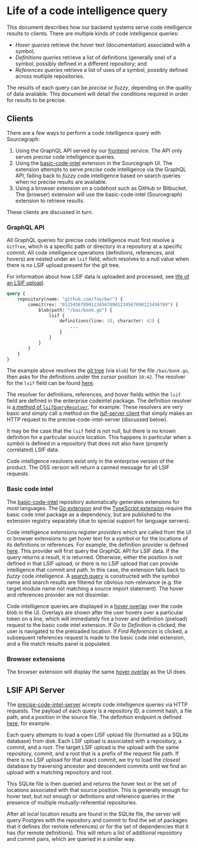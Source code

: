 # Life of a code intelligence query

This document describes how our backend systems serve code intelligence results to clients. There are multiple kinds of code intelligence queries:

- _Hover queries_ retrieve the hover text (documentation) associated with a symbol;
- _Definitions queries_ retrieve a list of definitions (generally one) of a symbol, possibly defined in a different repository; and
- _References queries_ retrieve a list of uses of a symbol, possibly defined across multiple repositories.

The results of each query can be _precise_ or _fuzzy_, depending on the quality of data available. This document will detail the conditions required in order for results to be precise.

## Clients

There are a few ways to perform a code intelligence query with Sourcegraph:

1. Using the GraphQL API served by our [frontend](https://sourcegraph.com/github.com/sourcegraph/sourcegraph/-/tree/cmd/frontend) service. The API only serves _precise_ code intelligence queries.
2. Using the [basic-code-intel](https://github.com/sourcegraph/sourcegraph-basic-code-intel) extension in the Sourcegraph UI. The extension attempts to serve _precise_ code intelligence via the GraphQL API, falling back to _fuzzy_ code intelligence based on search queries when no precise results are available.
3. Using a browser extension on a codehost such as GitHub or Bitbucket. The (browser) extension will use the basic-code-intel (Sourcegraph) extension to retrieve results.

These clients are discussed in turn.

### GraphQL API

All GraphQL queries for precise code intelligence must first resolve a `GitTree`, which is a specific path or directory in a repository at a specific commit. All code intelligence operations (definitions, references, and hovers) are nested under an `lsif` field, which resolves to a null value when there is no LSIF upload present for the git tree.

For information about how LSIF data is uploaded and processed, see [life of an LSIF upload](life-of-an-lsif-upload.md).

```graphql
query {
    repository(name: "github.com/foo/bar") {
        commit(rev: "0123456789012345678901234567890123456789") {
            blob(path: "/baz/bonk.go") {
                lsif {
                    definitions(line: 10, character: 42) {
                        ...
                    }
                }
            }
        }
    }
}
```

The example above resolves the [git tree](https://git-scm.com/book/en/v2/Git-Internals-Git-Objects) (via `blob`) for the file `/baz/bonk.go`, then asks for the definitions under the cursor position `10:42`. The resolver for the `lsif` field can be found [here](https://sourcegraph.com/search?q=repo:%5Egithub%5C.com/sourcegraph/sourcegraph%24+%22func+%28r+*gitTreeEntryResolver%29+LSIF%28%22).

The resolver for definitions, references, and hover fields within the `lsif` field are defined in the enterprise codeintel package. The definition resolver is [a method of `lsifQueryResolver`](https://sourcegraph.com/search?q=repo:%5Egithub%5C.com/sourcegraph/sourcegraph%24+lsifQueryResolver%29+definitions+file:codeintel+&patternType=literal), for example. These resolvers are very basic and simply call a method on the [lsif-server client](https://sourcegraph.com/search?q=repo:%5Egithub%5C.com/sourcegraph/sourcegraph%24+%22%29+Definitions%28%22+file:lsifserver/.*.go) that simply makes an HTTP request to the precise-code-intel-server (discussed below).

It may be the case that the `lsif` field is not null, but there is no known definition for a particular source location. This happens in particular when a symbol is defined in a repository that does not also have (properly correlated) LSIF data.

Code intelligence resolvers exist only in the enterprise version of the product. The OSS version will return a canned message for all LSIF requests.

### Basic code intel

The [basic-code-intel](https://github.com/sourcegraph/sourcegraph-basic-code-intel) repository automatically generates extensions for most languages. The [Go extension](https://github.com/sourcegraph/sourcegraph-go) and the [TypeScript extension](https://github.com/sourcegraph/sourcegraph-typescript) require the basic code intel package as a dependency, but are published to the extension registry separately (due to special support for language servers).

Code intelligence extensions register _providers_ which are called from the UI or browser extensions to get hover text for a symbol or for the locations of its definitions or references. For example, the definition provider is defined [here](https://sourcegraph.com/search?q=repo:%5Egithub%5C.com/sourcegraph/sourcegraph-basic-code-intel%24+registerDefinitionProvider). This provider will first query the GraphQL API for LSIF data. If the query returns a result, it is returned. Otherwise, either the position is not defined in that LSIF upload, or there is no LSIF upload that can provide intelligence that commit and path. In this case, the extension falls back to _fuzzy_ code intelligence. A [search query](https://sourcegraph.com/search?q=repo:%5Egithub%5C.com/sourcegraph/sourcegraph-basic-code-intel%24+async+definition%28+file:handler.ts) is constructed with the symbol name and search results are filtered for obvious non-relevance (e.g. the target module name not matching a source import statement). The hover and references provider are not dissimilar.

Code intelligence queries are displayed in a [hover overlay](https://sourcegraph.com/search?q=repo:%5Egithub%5C.com/sourcegraph/sourcegraph%24+%3CWebHoverOverlay+file:Blob.tsx) over the code blob in the UI. Overlays are shown after the user hovers over a particular token on a line, which will immediately fire a hover and definition (preload) request to the basic code intel extension. If _Go to Definition_ is clicked, the user is navigated to the preloaded location. If _Find References_ is clicked, a subsequent references request is made to the basic code intel extension, and a file match results panel is populated.

### Browser extensions

The browser extension will display the same [hover overlay](https://sourcegraph.com/search?q=repo:%5Egithub%5C.com/sourcegraph/sourcegraph%24+class+HoverOverlayContainer) as the UI does.

## LSIF API Server

The [precise-code-intel-server](https://sourcegraph.com/github.com/sourcegraph/sourcegraph/-/tree/precise-code-intel) accepts code intelligence queries via HTTP requests. The payload of each query is a repository ID, a commit hash, a file path, and a position in the source file. The definition endpoint is defined [here](https://sourcegraph.com/search?q=repo:%5Egithub%5C.com/sourcegraph/sourcegraph%24+definitions+file:precise-code-intel/.*/routes), for example.

Each query attempts to load a open LISF upload file (formatted as a SQLite database) from disk. Each LSIF upload is associated with a repository, a commit, and a _root_. The target LSIF upload is the upload with the same repository, commit, and a root that is a prefix of the request file path. If there is no LSIF upload for that exact commit, we try to load the _closest_ database by traversing ancestor and descendent commits until we find an upload with a matching repository and root.

This SQLite file is then queried and returns the hover text or the set of locations associated with that source position. This is generally enough for hover text, but not enough or definitions and reference queries in the presence of multiple mutually-referential repositories.

After all _local_ location results are found in the SQLite file, the server will query Postgres with the repository and commit to find the set of packages that it defines (for remote references) or for the set of dependencies that it has (for remote definitions). This will return a list of additional repository and commit pairs, which are queried in a similar way.
